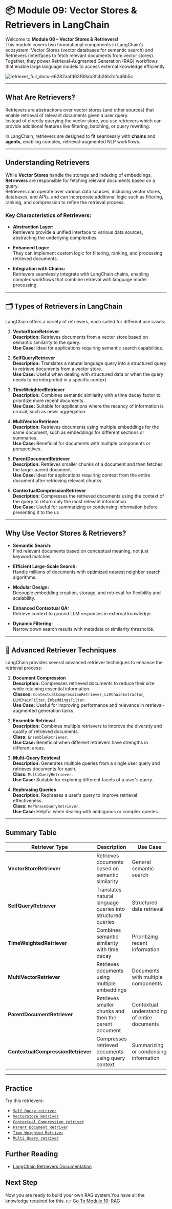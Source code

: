 # 📦 Module 09: Vector Stores & Retrievers in LangChain

Welcome to **Module 08 – Vector Stores & Retrievers!**  
This module covers two foundational components in LangChain’s ecosystem: Vector Stores (vector databases for semantic search) and Retrievers (interfaces to fetch relevant documents from vector stores). Together, they power Retrieval-Augmented Generation (RAG) workflows that enable large language models to access external knowledge efficiently.

![retriever_full_docs-e6282aafd63f69ab3fcb26b2cfc46b5c](https://github.com/user-attachments/assets/3ecaa967-ff06-4fe2-af05-f9645b04510a)

---
##  What Are Retrievers?

Retrievers are abstractions over vector stores (and other sources) that enable retrieval of relevant documents given a user query.  
Instead of directly querying the vector store, you use retrievers which can provide additional features like filtering, batching, or query rewriting.

In LangChain, retrievers are designed to fit seamlessly with **chains** and **agents**, enabling complex, retrieval-augmented NLP workflows.

---
##  Understanding Retrievers

While **Vector Stores** handle the storage and indexing of embeddings, **Retrievers** are responsible for fetching relevant documents based on a query.  
Retrievers can operate over various data sources, including vector stores, databases, and APIs, and can incorporate additional logic such as filtering, ranking, and compression to refine the retrieval process.

###  Key Characteristics of Retrievers:

- **Abstraction Layer:**  
  Retrievers provide a unified interface to various data sources, abstracting the underlying complexities.

- **Enhanced Logic:**  
  They can implement custom logic for filtering, ranking, and processing retrieved documents.

- **Integration with Chains:**  
  Retrievers seamlessly integrate with LangChain chains, enabling complex workflows that combine retrieval with language model processing.

---
## 🗂️ Types of Retrievers in LangChain

LangChain offers a variety of retrievers, each suited for different use cases:

1. **VectorStoreRetriever**  
   **Description:** Retrieves documents from a vector store based on semantic similarity to the query.  
   **Use Case:** Ideal for applications requiring semantic search capabilities.

2. **SelfQueryRetriever**  
   **Description:** Translates a natural language query into a structured query to retrieve documents from a vector store.  
   **Use Case:** Useful when dealing with structured data or when the query needs to be interpreted in a specific context.

3. **TimeWeightedRetriever**  
   **Description:** Combines semantic similarity with a time decay factor to prioritize more recent documents.  
   **Use Case:** Suitable for applications where the recency of information is crucial, such as news aggregation.

4. **MultiVectorRetriever**  
   **Description:** Retrieves documents using multiple embeddings for the same document, such as embeddings for different sections or summaries.  
   **Use Case:** Beneficial for documents with multiple components or perspectives.

5. **ParentDocumentRetriever**  
   **Description:** Retrieves smaller chunks of a document and then fetches the larger parent document.  
   **Use Case:** Ideal for applications requiring context from the entire document after retrieving relevant chunks.

6. **ContextualCompressionRetriever**  
   **Description:** Compresses the retrieved documents using the context of the query to return only the most relevant information.  
   **Use Case:** Useful for summarizing or condensing information before presenting it to the us
---

##  Why Use Vector Stores & Retrievers?

- **Semantic Search:**  
  Find relevant documents based on conceptual meaning, not just keyword matches.

- **Efficient Large-Scale Search:**  
  Handle millions of documents with optimized nearest neighbor search algorithms.

- **Modular Design:**  
  Decouple embedding creation, storage, and retrieval for flexibility and scalability.

- **Enhanced Contextual QA:**  
  Retrieve context to ground LLM responses in external knowledge.

- **Dynamic Filtering:**  
  Narrow down search results with metadata or similarity thresholds.

---

## 🧠 Advanced Retriever Techniques

LangChain provides several advanced retriever techniques to enhance the retrieval process:

1. **Document Compression**  
   **Description:** Compresses retrieved documents to reduce their size while retaining essential information.  
   **Classes:** `ContextualCompressionRetriever`, `LLMChainExtractor`, `LLMChainFilter`, `EmbeddingsFilter`.  
   **Use Case:** Useful for improving performance and relevance in retrieval-augmented generation tasks.

2. **Ensemble Retrieval**  
   **Description:** Combines multiple retrievers to improve the diversity and quality of retrieved documents.  
   **Class:** `EnsembleRetriever`.  
   **Use Case:** Beneficial when different retrievers have strengths in different areas.

3. **Multi-Query Retrieval**  
   **Description:** Generates multiple queries from a single user query and retrieves documents for each.  
   **Class:** `MultiQueryRetriever`.  
   **Use Case:** Suitable for exploring different facets of a user's query.

4. **Rephrasing Queries**  
   **Description:** Rephrases a user's query to improve retrieval effectiveness.  
   **Class:** `RePhraseQueryRetriever`.  
   **Use Case:** Helpful when dealing with ambiguous or complex queries.

---

## Summary Table

| Retriever Type                     | Description                                                 | Use Case                                     |
| ---------------------------------- | ----------------------------------------------------------- | -------------------------------------------- |
| **VectorStoreRetriever**           | Retrieves documents based on semantic similarity            | General semantic search                      |
| **SelfQueryRetriever**             | Translates natural language queries into structured queries | Structured data retrieval                    |
| **TimeWeightedRetriever**          | Combines semantic similarity with time decay                | Prioritizing recent information              |
| **MultiVectorRetriever**           | Retrieves documents using multiple embeddings               | Documents with multiple components           |
| **ParentDocumentRetriever**        | Retrieves smaller chunks and then the parent document       | Contextual understanding of entire documents |
| **ContextualCompressionRetriever** | Compresses retrieved documents using query context          | Summarizing or condensing information        |

---
## Practice
Try this retrievers:
- [`Self Query retriver`](https://github.com/Adity-star/LangChainMastery/blob/main/Modules/09_Retrivers/self_query_retriver.py)
- [`VectorStore Retriver`](https://github.com/Adity-star/LangChainMastery/blob/main/Modules/09_Retrivers/vector_store_retriver.py)
- [`Contextual Compression retriver`](https://github.com/Adity-star/LangChainMastery/blob/main/Modules/09_Retrivers/contextual_compression_retriver.py)
- [`Parent Document Retriver`](https://github.com/Adity-star/LangChainMastery/blob/main/Modules/09_Retrivers/parent_document_retriever.py)
- [`Time Weighted Retriver`](https://github.com/Adity-star/LangChainMastery/blob/main/Modules/09_Retrivers/time_weighted_retriever.py)
- [`Multi Query retriver`](https://github.com/Adity-star/LangChainMastery/blob/main/Modules/09_Retrivers/multi_query_retriver.py)
  
## Further Reading

- [LangChain Retrievers Documentation](https://python.langchain.com/docs/concepts/retrievers/)

## Next Step
Now you are ready to build your own RAG system.You have all the knowledge required for this.
👉 [Go To Module 10: RAG](https://github.com/Adity-star/LangChainMastery/tree/main/Modules/10_RAG)
